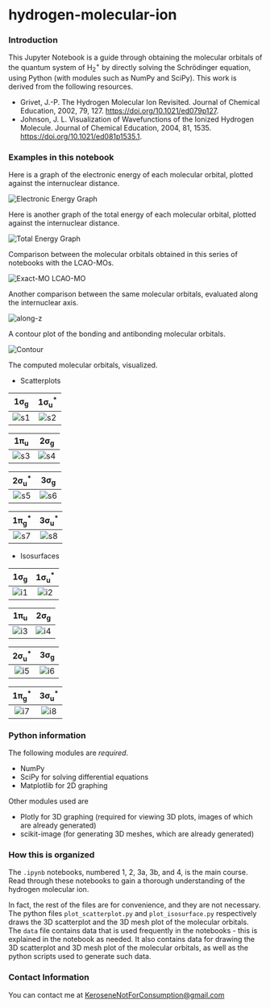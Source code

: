 # hydrogen-molecular-ion
### Introduction

This Jupyter Notebook is a guide through obtaining the molecular orbitals of the quantum system of H<sub>2</sub><sup>+</sup> by directly solving the Schrödinger equation, using Python (with modules such as NumPy and SciPy). This work is derived from the following resources.

- Grivet, J.-P. The Hydrogen Molecular Ion Revisited. Journal of Chemical Education, 2002, 79, 127. https://doi.org/10.1021/ed079p127.
- Johnson, J. L. Visualization of Wavefunctions of the Ionized Hydrogen Molecule. Journal of Chemical Education, 2004, 81, 1535. https://doi.org/10.1021/ed081p1535.1.

### Examples in this notebook

Here is a graph of the electronic energy of each molecular orbital, plotted against the internuclear distance.

![Electronic Energy Graph](img/electronic_energy_graph.png)


Here is another graph of the total energy of each molecular orbital, plotted against the internuclear distance.

![Total Energy Graph](img/total_energy_graph.png)


Comparison between the molecular orbitals obtained in this series of notebooks with the LCAO-MOs.

![Exact-MO LCAO-MO](img/exact_mo_lcao_mo.png)


Another comparison between the same molecular orbitals, evaluated along the internuclear axis.

![along-z](img/along_z.png)


A contour plot of the bonding and antibonding molecular orbitals.

![Contour](img/contour.png)


The computed molecular orbitals, visualized.

- Scatterplots

| 1σ<sub>g</sub> | 1σ<sub>u</sub><sup>*</sup> | 
|:-:|:-:|
| ![s1](img/s1.png) | ![s2](img/s2.png) |

| 1π<sub>u</sub> | 2σ<sub>g</sub> |
|:-:|:-:|
| ![s3](img/s3.png) | ![s4](img/s4.png) |

| 2σ<sub>u</sub><sup>*</sup> | 3σ<sub>g</sub> | 
|:-:|:-:|
| ![s5](img/s5.png) | ![s6](img/s6.png) |

| 1π<sub>g</sub><sup>*</sup> | 3σ<sub>u</sub><sup>*</sup> |
|:-:|:-:|
| ![s7](img/s7.png) | ![s8](img/s8.png) |

- Isosurfaces

| 1σ<sub>g</sub> | 1σ<sub>u</sub><sup>*</sup> | 
|:-:|:-:|
| ![i1](img/i1.png) | ![i2](img/i2.png) |

| 1π<sub>u</sub> | 2σ<sub>g</sub> |
|:-:|:-:|
| ![i3](img/i3.png) | ![i4](img/i4.png) |

| 2σ<sub>u</sub><sup>*</sup> | 3σ<sub>g</sub> |  
|:-:|:-:|
| ![i5](img/i5.png) | ![i6](img/i6.png) |

| 1π<sub>g</sub><sup>*</sup> | 3σ<sub>u</sub><sup>*</sup> |
|:-:|:-:|
| ![i7](img/i7.png) | ![i8](img/i8.png) |


### Python information
The following modules are *required*.

- NumPy
- SciPy for solving differential equations
- Matplotlib for 2D graphing

Other modules used are

- Plotly for 3D graphing (required for viewing 3D plots, images of which are already generated)
- scikit-image (for generating 3D meshes, which are already generated)

### How this is organized

The `.ipynb` notebooks, numbered 1, 2, 3a, 3b, and 4, is the main course. Read through these notebooks to gain a thorough understanding of the hydrogen molecular ion. 

In fact, the rest of the files are for convenience, and they are not necessary. The python files `plot_scatterplot.py` and `plot_isosurface.py` respectively draws the 3D scatterplot and the 3D mesh plot of the molecular orbitals. The `data` file contains data that is used frequently in the notebooks - this is explained in the notebook as needed. It also contains data for drawing the 3D scatterplot and 3D mesh plot of the molecular orbitals, as well as the python scripts used to generate such data.

### Contact Information

You can contact me at KeroseneNotForConsumption@gmail.com
